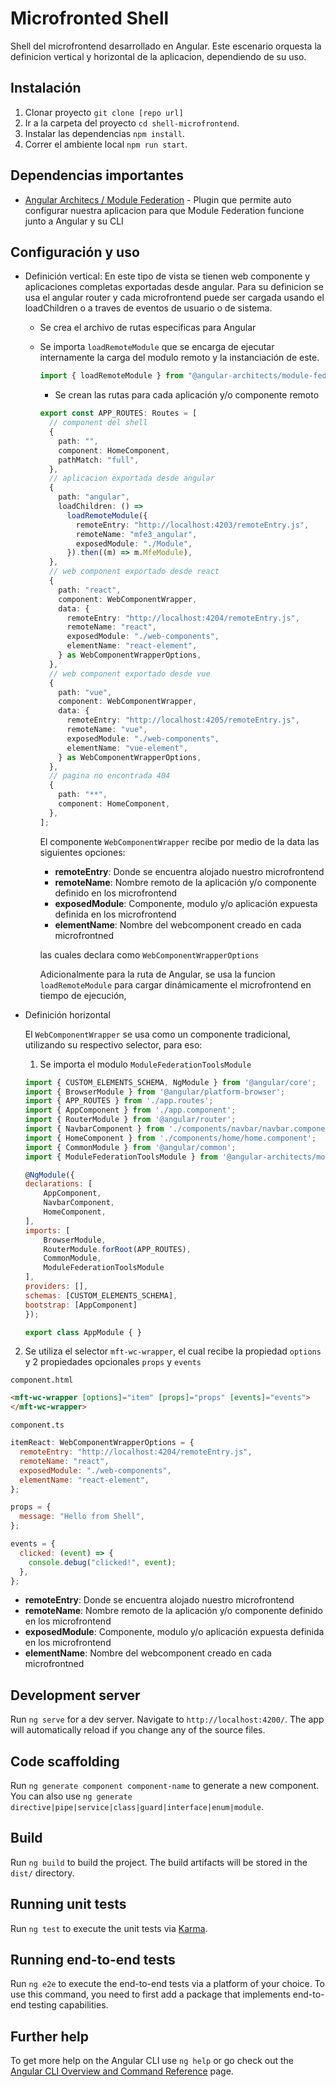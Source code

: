 # Microfronted Shell

Shell del microfrontend desarrollado en Angular.
Este escenario orquesta la definicion vertical y horizontal de la aplicacion, dependiendo de su uso.

## Instalación

1. Clonar proyecto `git clone [repo url]`
2. Ir a la carpeta del proyecto `cd shell-microfrontend`.
3. Instalar las dependencias `npm install`.
4. Correr el ambiente local `npm run start`.

## Dependencias importantes

- [Angular Architecs / Module Federation](https://www.npmjs.com/package/@angular-architects/module-federation) - Plugin que permite auto configurar nuestra aplicacion para que Module Federation funcione junto a Angular y su CLI

## Configuración y uso

- Definición vertical: En este tipo de vista se tienen web componente y aplicaciones completas exportadas desde angular. Para su definicion se usa el angular router y cada microfrontend puede ser cargada usando el loadChildren o a traves de eventos de usuario o de sistema.

  - Se crea el archivo de rutas especificas para Angular
  - Se importa `loadRemoteModule` que se encarga de ejecutar internamente la carga del modulo remoto y la instanciación de este.

    ```ts
    import { loadRemoteModule } from "@angular-architects/module-federation";
    ```

    - Se crean las rutas para cada aplicación y/o componente remoto

    ```ts
    export const APP_ROUTES: Routes = [
      // component del shell
      {
        path: "",
        component: HomeComponent,
        pathMatch: "full",
      },
      // aplicacion exportada desde angular
      {
        path: "angular",
        loadChildren: () =>
          loadRemoteModule({
            remoteEntry: "http://localhost:4203/remoteEntry.js",
            remoteName: "mfe3_angular",
            exposedModule: "./Module",
          }).then((m) => m.MfeModule),
      },
      // web component exportado desde react
      {
        path: "react",
        component: WebComponentWrapper,
        data: {
          remoteEntry: "http://localhost:4204/remoteEntry.js",
          remoteName: "react",
          exposedModule: "./web-components",
          elementName: "react-element",
        } as WebComponentWrapperOptions,
      },
      // web component exportado desde vue
      {
        path: "vue",
        component: WebComponentWrapper,
        data: {
          remoteEntry: "http://localhost:4205/remoteEntry.js",
          remoteName: "vue",
          exposedModule: "./web-components",
          elementName: "vue-element",
        } as WebComponentWrapperOptions,
      },
      // pagina no encontrada 404
      {
        path: "**",
        component: HomeComponent,
      },
    ];
    ```

    El componente `WebComponentWrapper` recibe por medio de la data las siguientes opciones:

    - **remoteEntry**: Donde se encuentra alojado nuestro microfrontend
    - **remoteName**: Nombre remoto de la aplicación y/o componente definido en los microfrontend
    - **exposedModule**: Componente, modulo y/o aplicación expuesta definida en los microfrontend
    - **elementName**: Nombre del webcomponent creado en cada microfrontned

    las cuales declara como `WebComponentWrapperOptions`

    Adicionalmente para la ruta de Angular, se usa la funcion `loadRemoteModule` para cargar dinámicamente el microfrontend en tiempo de ejecución,

- Definición horizontal

  El `WebComponentWrapper` se usa como un componente tradicional, utilizando su respectivo selector, para eso:

  1. Se importa el modulo `ModuleFederationToolsModule`

  ```js
  import { CUSTOM_ELEMENTS_SCHEMA, NgModule } from '@angular/core';
  import { BrowserModule } from '@angular/platform-browser';
  import { APP_ROUTES } from './app.routes';
  import { AppComponent } from './app.component';
  import { RouterModule } from '@angular/router';
  import { NavbarComponent } from './components/navbar/navbar.component';
  import { HomeComponent } from './components/home/home.component';
  import { CommonModule } from '@angular/common';
  import { ModuleFederationToolsModule } from '@angular-architects/module-federation-tools';

  @NgModule({
  declarations: [
      AppComponent,
      NavbarComponent,
      HomeComponent,
  ],
  imports: [
      BrowserModule,
      RouterModule.forRoot(APP_ROUTES),
      CommonModule,
      ModuleFederationToolsModule
  ],
  providers: [],
  schemas: [CUSTOM_ELEMENTS_SCHEMA],
  bootstrap: [AppComponent]
  });

  export class AppModule { }

  ```

2. Se utiliza el selector `mft-wc-wrapper`, el cual recibe la propiedad `options` y 2 propiedades opcionales `props` y `events`

`component.html`

```html
<mft-wc-wrapper [options]="item" [props]="props" [events]="events">
</mft-wc-wrapper>
```

`component.ts`

```js
itemReact: WebComponentWrapperOptions = {
  remoteEntry: "http://localhost:4204/remoteEntry.js",
  remoteName: "react",
  exposedModule: "./web-components",
  elementName: "react-element",
};

props = {
  message: "Hello from Shell",
};

events = {
  clicked: (event) => {
    console.debug("clicked!", event);
  },
};
```

- **remoteEntry**: Donde se encuentra alojado nuestro microfrontend
- **remoteName**: Nombre remoto de la aplicación y/o componente definido en los microfrontend
- **exposedModule**: Componente, modulo y/o aplicación expuesta definida en los microfrontend
- **elementName**: Nombre del webcomponent creado en cada microfrontned

## Development server

Run `ng serve` for a dev server. Navigate to `http://localhost:4200/`. The app will automatically reload if you change any of the source files.

## Code scaffolding

Run `ng generate component component-name` to generate a new component. You can also use `ng generate directive|pipe|service|class|guard|interface|enum|module`.

## Build

Run `ng build` to build the project. The build artifacts will be stored in the `dist/` directory.

## Running unit tests

Run `ng test` to execute the unit tests via [Karma](https://karma-runner.github.io).

## Running end-to-end tests

Run `ng e2e` to execute the end-to-end tests via a platform of your choice. To use this command, you need to first add a package that implements end-to-end testing capabilities.

## Further help

To get more help on the Angular CLI use `ng help` or go check out the [Angular CLI Overview and Command Reference](https://angular.io/cli) page.
